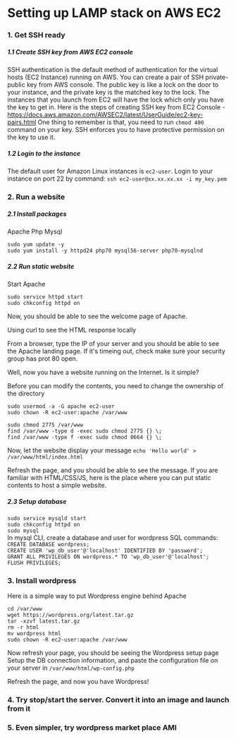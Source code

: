 # Setting up LAMP stack on AWS EC2


### 1. Get SSH ready
##### 1.1 Create SSH key from AWS EC2 console
SSH authentication is the default method of authentication for the virtual hosts (EC2 Instance) running on AWS. You can create a pair of SSH private-public key from AWS console. The public key is like a lock on the door to your instance, and the private key is the matched key to the lock. The instances that you launch from EC2 will have the lock which only you have the key to get in.
Here is the steps of creating SSH key from EC2 Console - https://docs.aws.amazon.com/AWSEC2/latest/UserGuide/ec2-key-pairs.html
One thing to remember is that, you need to run `chmod 400` command on your key. SSH enforces you to have protective permission on the key to use it.

##### 1.2 Login to the instance 
The default user for Amazon Linux instances is `ec2-user`. Login to your instance on port 22 by command:
`ssh ec2-user@xx.xx.xx.xx -i my_key.pem`

### 2. Run a website
##### 2.1 Install packages
Apache
Php
Mysql
```
sudo yum update -y
sudo yum install -y httpd24 php70 mysql56-server php70-mysqlnd
```
##### 2.2 Run static website
Start Apache
```
sudo service httpd start
sudo chkconfig httpd on
```

Now, you should be able to see the welcome page of Apache.

Using curl to see the HTML response locally

From a browser, type the IP of your server and you should be able to see the Apache landing page. If it's timeing out, check make sure your security group has prot 80 open.

Well, now you have a website running on the Internet. Is it simple?

Before you can modify the contents, you need to change the ownership of the directory
```
sudo usermod -a -G apache ec2-user
sudo chown -R ec2-user:apache /var/www

sudo chmod 2775 /var/www
find /var/www -type d -exec sudo chmod 2775 {} \;
find /var/www -type f -exec sudo chmod 0664 {} \;
```
Now, let the website display your message
`echo 'Hello world' > /var/www/html/index.html`  

Refresh the page, and you should be able to see the message. If you are familiar with HTML/CSS/JS, here is the place where you can put static contents to host a simple website.


##### 2.3 Setup database
`sudo service mysqld start`   
`sudo chkconfig httpd on`  
`sudo mysql`  
In mysql CLI, create a database and user for wordpress
SQL commands:  
`CREATE DATABASE wordpress;`  
`CREATE USER 'wp_db_user'@'localhost' IDENTIFIED BY 'password'; `  
`GRANT ALL PRIVILEGES ON wordpress.* TO 'wp_db_user'@'localhost'; `  
`FLUSH PRIVILEGES;`  

### 3. Install wordpress
Here is a simple way to put Wordpress engine behind Apache

```
cd /var/www
wget https://wordpress.org/latest.tar.gz
tar -xzvf latest.tar.gz 
rm -r html
mv wordpress html
sudo chown -R ec2-user:apache /var/www
```

Now refresh your page, you should be seeing the Wordpress setup page
Setup the DB connection information, and paste the configuration file on your server in `/var/www/html/wp-config.php`

Refresh the page, and now you have Wordpress!

### 4. Try stop/start the server. Convert it into an image and launch from it

### 5. Even simpler, try wordpress market place AMI

